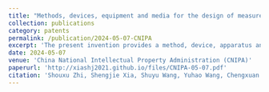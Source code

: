 ```yaml
---
title: "Methods, devices, equipment and media for the design of measurement wiring for multibeam measurement vessels"
collection: publications
category: patents
permalink: /publication/2024-05-07-CNIPA
excerpt: 'The present invention provides a method, device, apparatus and medium for designing measurement wiring for a multibeam measurement vessel. Among other things, the method comprises: obtaining seawater depth data of a rectangular sea area, determining seabed topography and geomorphology data based on the seawater depth data and establishing a curved surface measurement wiring model; and determining the measurement wiring of the multibeam measurement vessel based on a genetic algorithm, a Monte Carlo method and the curved surface measurement wiring model. In this approach, the establishment of the surface measurement wiring model can show good performance under various parameter settings with certain generalization ability.'
date: 2024-05-07
venue: 'China National Intellectual Property Administration (CNIPA)'
paperurl: 'http://xiashj2021.github.io/files/CNIPA-05-07.pdf'
citation: 'Shouxu Zhi, Shengjie Xia, Shuyu Wang, Yuhao Wang, Chengxuan Tian. (2024). &quot;Methods, devices, equipment and media for the design of measurement wiring for multibeam measurement vessels.&quot; <i>China National Intellectual Property Administration (CNIPA)</i>. CN Patent No. ZL 2024 1 0160915.2.'
---
```


<!--
The contents above will be part of a list of publications, if the user clicks the link for the publication than the contents of section will be rendered as a full page, allowing you to provide more information about the paper for the reader. When publications are displayed as a single page, the contents of the above "citation" field will automatically be included below this section in a smaller font.
-->
